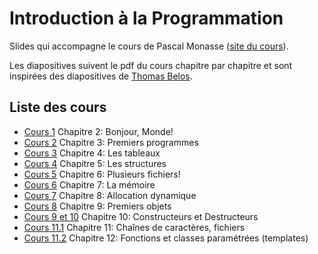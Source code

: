 # Introduction à la Programmation
Slides qui accompagne le cours de Pascal Monasse ([site du cours](http://imagine.enpc.fr/~monasse/Info/)).

Les diapositives suivent le pdf du cours chapitre par chapitre et sont inspirées des diapositives de [Thomas Belos](https://thomas.belos.ovh/cours-de-cpp/).

## Liste des cours
- [Cours 1](https://mathux.github.io/cours-cpp/cours1.html) Chapitre 2: Bonjour, Monde!
- [Cours 2](https://mathux.github.io/cours-cpp/cours2.html) Chapitre 3: Premiers programmes
- [Cours 3](https://mathux.github.io/cours-cpp/cours3.html) Chapitre 4: Les tableaux
- [Cours 4](https://mathux.github.io/cours-cpp/cours4.html) Chapitre 5: Les structures
- [Cours 5](https://mathux.github.io/cours-cpp/cours5.html) Chapitre 6: Plusieurs fichiers!
- [Cours 6](https://mathux.github.io/cours-cpp/cours6.html) Chapitre 7: La mémoire
- [Cours 7](https://mathux.github.io/cours-cpp/cours7.html) Chapitre 8: Allocation dynamique
- [Cours 8](https://mathux.github.io/cours-cpp/cours8.html) Chapitre 9: Premiers objets
- [Cours 9 et 10](https://mathux.github.io/cours-cpp/cours9.html) Chapitre 10: Constructeurs et Destructeurs
- [Cours 11.1](https://mathux.github.io/cours-cpp/cours11.html) Chapitre 11: Chaînes de caractères, fichiers
- [Cours 11.2](https://mathux.github.io/cours-cpp/cours12.html) Chapitre 12: Fonctions et classes paramétrées (templates)
